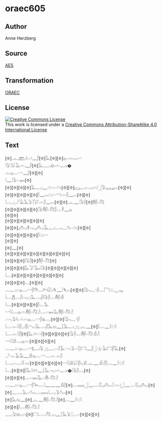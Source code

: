 # oraec605

## Author

Anne Herzberg

## Source

[AES](https://github.com/simondschweitzer/aes)

## Transformation

[ORAEC](https://oraec.github.io/)

## License

<a rel="license" href="http://creativecommons.org/licenses/by-sa/4.0/"><img alt="Creative Commons License" style="border-width:0" src="https://i.creativecommons.org/l/by-sa/4.0/88x31.png" /></a><br />This work is licensed under a <a rel="license" href="http://creativecommons.org/licenses/by-sa/4.0/">Creative Commons Attribution-ShareAlike 4.0 International License</a>

## Text

[⯑]𓂜𓊏𓊪𓂡𓈖𓋴[⯑]𓅓[⯑][⯑]𓐍𓏏𓏛𓏥𓎟<br>
𓇋𓅱𓅮𓄿𓏛𓈖𓋴[⯑]𓅓𓊃𓊪𓊗𓌡𓂝𓏤�<br>
𓁹𓐍𓂋𓎡𓈖𓋴[⯑][⯑]<br>
𓇋𓈖𓇋𓅱𓏏𓍃[⯑]<br>
[⯑][⯑][⯑][⯑]𓅓𓂝𓈖𓂧𓏏𓍱𓏌𓏤[⯑][⯑]𓈙𓂝𓏏𓈒𓏥𓏌𓏤𓎗𓃀𓅱𓈘𓈇𓏥[⯑][⯑]<br>
[⯑][⯑][⯑][⯑][⯑]𓋴𓈖𓏥𓇳𓏤𓎟𓎔𓏛𓋴𓈖𓏥[⯑][⯑]<br>
𓇋𓂋𓈎𓌳𓄿𓅓𓅱𓌙𓅯𓏛𓋴𓈖𓏥[⯑][⯑]𓂜𓈖𓇋𓅱𓋴[⯑]𓄟𓋴𓏏𓀗<br>
[⯑][⯑][⯑][⯑][⯑]𓇋𓅱𓄟𓋴𓏏𓀗𓋴𓂋𓋹𓈖𓐍<br>
[⯑][⯑]<br>
[⯑][⯑][⯑][⯑][⯑][⯑]<br>
[⯑][⯑]𓌾𓏥𓇣𓏏𓏭𓌾𓏥𓅓𓂝𓂋𓆑𓍱𓂡𓏌𓏤[⯑][⯑]<br>
[⯑][⯑][⯑][⯑][⯑]𓋴𓇳𓏤𓎟<br>
[⯑][⯑]<br>
[⯑]𓈖[⯑]<br>
[⯑][⯑][⯑][⯑][⯑][⯑][⯑][⯑][⯑][⯑]<br>
[⯑][⯑][⯑]𓇋𓅱𓋴[⯑]𓄟𓋴𓏏𓀗[⯑]<br>
[⯑][⯑][⯑]𓅓𓅯𓄿𓏤𓏤𓇋𓅱[⯑][⯑][⯑][⯑][⯑]<br>
𓇋𓂋[⯑][⯑][⯑][⯑][⯑][⯑][⯑][⯑]<br>
[⯑][⯑][⯑]𓂋[⯑][⯑]<br>
𓂋𓂝𓏏𓐍𓂋𓎡𓋴𓇥𓂋𓁀𓅷𓏤𓆰𓈖𓌉𓆰𓏥[⯑][⯑]𓇋𓅱𓆑𓄹𓋴𓂋𓌉𓆓𓇳𓇾𓏤𓈇<br>
𓇋𓂋𓆣𓂋𓋴𓏏𓏭𓐎𓅓𓂋𓏤𓋴𓇋𓅱𓋴𓂋𓄟𓋴𓁑<br>
𓇋𓂋[⯑][⯑][⯑][⯑]𓋴𓂋𓅘<br>
𓎡𓇋𓇋𓂋𓐍𓏛𓄟𓋴𓏏𓀗𓁐𓂋𓏏𓍃𓅓𓄟𓋴𓏏𓀗𓁐<br>
𓊶𓊪𓅱𓂡𓏛𓐍𓂋𓎡𓋴𓁷𓂋𓏤[⯑][⯑]𓇋𓅱𓆑𓄹𓋴<br>
𓇋𓂋𓁹𓇋𓇋𓋴𓈎𓇋𓋴𓂐𓏥𓅓𓂋𓏤𓋴𓅓𓁶𓏤𓈖𓆼𓄿𓂝𓂻𓂜𓈖[⯑]𓋴𓂋𓈖𓎛𓇳𓎛<br>
𓇋𓂋𓁹𓇋𓇋𓋴[⯑]𓅓𓄖𓏏𓄹𓋴[⯑][⯑][⯑][⯑]𓇋𓅱𓋴𓂋𓄟𓋴𓏏𓀗𓁑𓁐<br>
𓎡𓇋𓇋𓀀𓂋𓐍𓏛[⯑][⯑][⯑][⯑]<br>
𓂋𓂝𓏏𓐍𓂋𓎡𓊢𓂝𓅱𓂻𓊃𓏏𓁐𓅓𓂸𓅱𓏏𓂭𓂭𓉐𓈖𓋴𓃀𓇼𓄿𓉐𓋴𓅓[⯑]<br>
𓌳𓁹𓄿𓄿𓈖𓀀𓐍𓂋𓎡𓂋𓁹𓁹𓋴<br>
𓇋𓂋𓊪𓏏𓂋𓇋𓆳𓁺[⯑][⯑][⯑][⯑][⯑]𓎡𓇋𓇋𓀀𓏇𓇋𓌙𓋴𓏭𓀀𓂜𓈖𓁑𓁐𓋴𓂋𓈖𓎛𓇳𓎛<br>
𓇋𓂋[⯑][⯑]𓋴𓅓𓇋𓆛𓈖𓌰𓅓𓁸𓌡𓂝𓏤�𓇋𓅱𓋴𓂋[⯑]<br>
[⯑][⯑][⯑]𓂋𓏏𓍃𓅓𓏏𓄟𓏏𓀗𓁐<br>
𓂋𓂝𓏏𓐍𓂋𓎡𓋴𓅨𓂋𓇋𓈖𓈖𓈖𓀁𓋴[⯑]𓂋𓏤𓏤𓏤𓏤𓏤𓏤𓏤𓏤𓃀𓈖𓂋𓇋𓇜𓏤𓌾𓏥𓇅𓏛𓂆𓃀𓈖𓂋𓇋𓇜𓏤𓌾𓏥[⯑][⯑]𓊃𓂋𓅓𓏏𓏊𓏥𓂋𓏤𓏤𓏤𓏤𓏤𓏤𓏤𓏤𓇋𓂋𓊪𓅱𓏊𓏥[⯑]<br>
[⯑]𓅓𓁶𓏤𓈖[⯑]𓂜𓈖𓄟𓋴𓏏𓀗𓁐[⯑]𓂋𓈖𓎛𓇳𓎛<br>
[⯑][⯑]𓋴𓂋𓄟𓋴𓏏𓀗𓁐<br>
𓊃𓊪𓅱𓊗𓏥𓏌𓏤[⯑]𓉐𓂋𓏏𓀗𓈒𓏥𓈖𓇛𓅓𓅱𓆭𓂋𓎆[⯑][⯑][⯑]<br>
